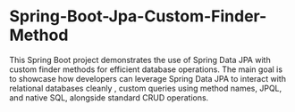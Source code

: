 # Spring-Boot-Jpa-Custom-Finder-Method
This Spring Boot project demonstrates the use of Spring Data JPA with custom finder methods for efficient database operations. The main goal is to showcase how developers can leverage Spring Data JPA to interact with relational databases cleanly , custom queries using method names, JPQL, and native SQL, alongside standard CRUD operations.
